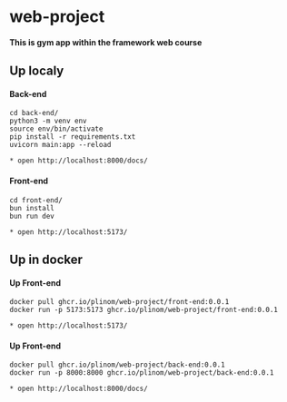 # web-project

#### This is gym app within the framework web course

## Up localy

#### Back-end

```
cd back-end/
python3 -m venv env
source env/bin/activate
pip install -r requirements.txt
uvicorn main:app --reload

* open http://localhost:8000/docs/
```

#### Front-end

```
cd front-end/
bun install
bun run dev

* open http://localhost:5173/
```

## Up in docker

#### Up Front-end

```
docker pull ghcr.io/plinom/web-project/front-end:0.0.1
docker run -p 5173:5173 ghcr.io/plinom/web-project/front-end:0.0.1

* open http://localhost:5173/
```

#### Up Front-end

```
docker pull ghcr.io/plinom/web-project/back-end:0.0.1
docker run -p 8000:8000 ghcr.io/plinom/web-project/back-end:0.0.1

* open http://localhost:8000/docs/
```
